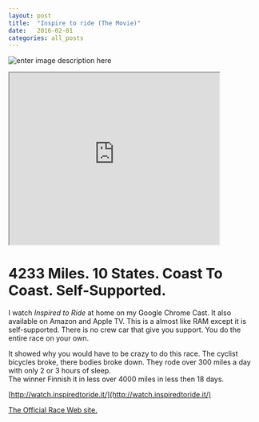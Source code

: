 ```yaml
---
layout: post
title:  "Inspire to ride (The Movie)"
date:   2016-02-01
categories: all_posts
---
```


![enter image description here](http://i0.wp.com/transambikerace.com/wp-content/uploads/2015/07/TransAm2016FlyerWeb.png)

<iframe width="420" height="345"
src="https://www.youtube.com/watch?v=YKUhPpldxBw">
</iframe>

# 4233 Miles. 10 States. Coast To Coast. Self-Supported.



 I watch *Inspired to Ride* at home on my Google Chrome Cast.
 It also available on Amazon and Apple TV.
 This is a almost like RAM except it is self-supported. There is no crew car that give you support. You do the entire race on your own.
 
 It showed why you would have to be crazy to do this race.
 The cyclist bicycles broke, there bodies broke down. They rode over 300 miles a day with only 2 or 3 hours of sleep.  
 The winner Finnish it in less   over 4000 miles in less then 18 days.

[http://watch.inspiredtoride.it/](http://watch.inspiredtoride.it/)
 

[The Official Race Web site.](http://transambikerace.com/)                       

